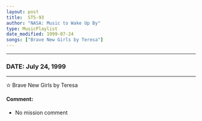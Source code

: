 ```yaml
---
layout: post
title:  STS-93
author: "NASA: Music to Wake Up By"
type: MusicPlaylist
date_modified: 1999-07-24
songs: ["Brave New Girls by Teresa"]
---
```


----
### DATE: July 24, 1999
----
✫ Brave New Girls by Teresa

#### Comment:
* No mission comment



<br/>
<center>
	<a target="_blank"
	   href="https://twitter.com/intent/tweet?hashtags=Space,NASA,Playlist,NASAWakeupCalls,SpaceProgram&text={{ page.author}}, '{{ page.songs.first }}' {{ page.title }}, {{ page.date | date: '%B %d, %Y' }}. {{ site.url }}{{ page.url }} @nasawakeupcalls">
	   <i class="fab fa-twitter" alt="Tweet this page" style="font-size: 1.3em;"></i>
	</a>
	&nbsp; 	<i class="fas fa-user-astronaut" style="font-size: 1.5em;"></i> &nbsp;
    <a type="amzn" search="'Brave New Girls by Teresa'" category="popular music">
        <i class="fab fa-amazon" style="font-size: 1.3em;"></i>
    </a>
</center>
